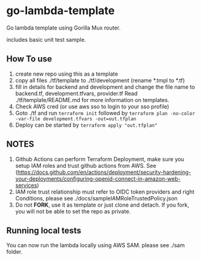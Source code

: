 # go-lambda-template

Go lambda template using Gorilla Mux router.  

includes basic unit test sample.  

## How To use
1. create new repo using this as a template
2. copy all files ./tf/template to ./tf/development (rename *.tmpl to *.tf)
3. fill in details for backend and development and change the file name to backend.tf, development.tfvars, provider.tf
   Read ./tf/template/README.md for more information on templates.
4. Check AWS cred (or use aws sso to login to your sso profile)
5. Goto ./tf and run `terraform init` followed by `terraform plan -no-color -var-file development.tfvars -out=out.tfplan`
6. Deploy can be started by `terraform apply "out.tfplan"`

## NOTES 
1. Github Actions can perform Terraform Deployment,
   make sure you setup IAM roles and trust github actions from AWS. 
   See (https://docs.github.com/en/actions/deployment/security-hardening-your-deployments/configuring-openid-connect-in-amazon-web-services)
2. IAM role trust relationship must refer to OIDC token providers and right Conditions, please see ./docs/sampleIAMRoleTrustedPolicy.json
3. Do not **FORK**, use it as template or just clone and detach. If you fork, you will not be able to set the repo as private.

## Running local tests
You can now run the lambda locally using AWS SAM. please see ./sam folder.  